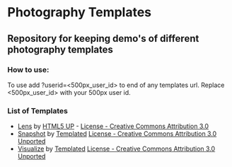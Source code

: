 # Photography Templates
## Repository for keeping demo's of different photography templates
### How to use:
To use add ?userid=<500px_user_id> to end of any templates url. Replace <500px_user_id> with your 500px user id.
### List of Templates

* [Lens](https://html5up.net/lens) by [HTML5 UP](https://html5up.net/) - [License - Creative Commons Attribution 3.0](/lens/LICENSE.txt)
* [Snapshot](https://templated.co/snapshot) by [Templated](https://templated.co) [License - Creative Commons Attribution 3.0 Unported](/snapshot/LICENSE.txt)
* [Visualize](https://templated.co/visualize) by [Templated](https://templated.co) [License - Creative Commons Attribution 3.0 Unported](/visualize/LICENSE.txt)
